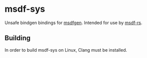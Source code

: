 # msdf-sys

Unsafe bindgen bindings for [msdfgen](https://github.com/Chlumsky/msdfgen).
Intended for use by [msdf-rs](https://crates.io/crates/msdf).

## Building

In order to build msdf-sys on Linux, Clang must be installed.